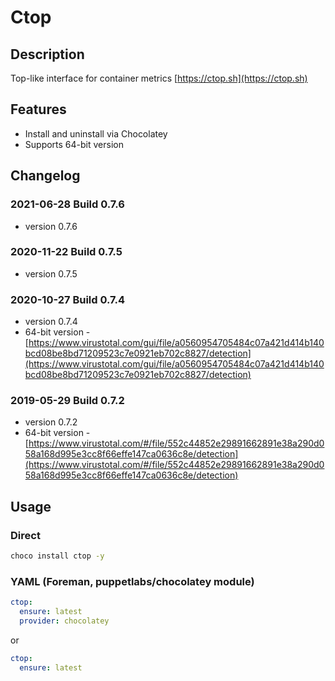 # Ctop

## Description

Top-like interface for container metrics [https://ctop.sh](https://ctop.sh)

## Features

* Install and uninstall via Chocolatey
* Supports 64-bit version

## Changelog

### 2021-06-28 Build 0.7.6

* version 0.7.6

### 2020-11-22 Build 0.7.5

* version 0.7.5

### 2020-10-27 Build 0.7.4

* version 0.7.4
* 64-bit version - [https://www.virustotal.com/gui/file/a0560954705484c07a421d414b140bcd08be8bd71209523c7e0921eb702c8827/detection](https://www.virustotal.com/gui/file/a0560954705484c07a421d414b140bcd08be8bd71209523c7e0921eb702c8827/detection)

### 2019-05-29 Build 0.7.2

* version 0.7.2
* 64-bit version - [https://www.virustotal.com/#/file/552c44852e29891662891e38a290d058a168d995e3cc8f66effe147ca0636c8e/detection](https://www.virustotal.com/#/file/552c44852e29891662891e38a290d058a168d995e3cc8f66effe147ca0636c8e/detection)

## Usage

### Direct

```cmd
choco install ctop -y
```

### YAML (Foreman, puppetlabs/chocolatey module)

```yaml
ctop:
  ensure: latest
  provider: chocolatey
```

or

```yaml
ctop:
  ensure: latest
```
